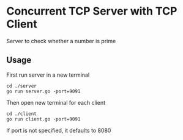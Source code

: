 # Concurrent TCP Server with TCP Client

Server to check whether a number is prime

## Usage

First run server in a new terminal

```
cd ./server
go run server.go -port=9091
```

Then open new terminal for each client

```
cd ./client
go run client.go -port=9091
```

If port is not specified, it defaults to 8080
